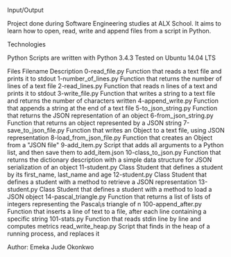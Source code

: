 Input/Output

Project done during Software Engineering studies at ALX School. It aims to learn how to open, read, write and append files from a script in Python.

Technologies

Python Scripts are written with Python 3.4.3 Tested on Ubuntu 14.04 LTS

Files Filename Description 0-read_file.py Function that reads a text file and prints it to stdout 1-number_of_lines.py Function that returns the number of lines of a text file 2-read_lines.py Function that reads n lines of a text and prints it to stdout 3-write_file.py Function that writes a string to a text file and returns the number of characters written 4-append_write.py Function that appends a string at the end of a text file 5-to_json_string.py Function that returns the JSON representation of an object 6-from_json_string.py Function that returns an object represented by a JSON string 7-save_to_json_file.py Function that writes an Object to a text file, using JSON representation 8-load_from_json_file.py Function that creates an Object from a "JSON file" 9-add_item.py Script that adds all arguments to a Python list, and then save them to add_item.json 10-class_to_json.py Function that returns the dictionary description with a simple data structure for JSON serialization of an object 11-student.py Class Student that defines a student by its first_name, last_name and age 12-student.py Class Student that defines a student with a method to retrieve a JSON representation 13-student.py Class Student that defines a student with a method to load a JSON object 14-pascal_triangle.py Function that returns a list of lists of integers representing the Pascal¡s triangle of n 100-append_after.py Function that inserts a line of text to a file, after each line containing a specific string 101-stats.py Function that reads stdin line by line and computes metrics read_write_heap.py Script that finds in the heap of a running process, and replaces it

Author: Emeka Jude Okonkwo

